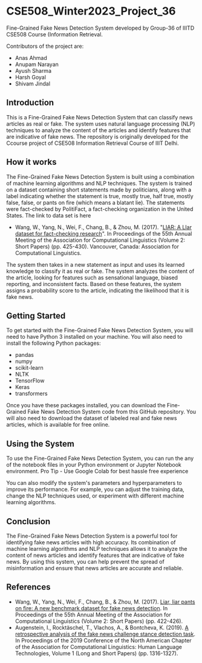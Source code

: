 # CSE508_Winter2023_Project_36
Fine-Grained Fake News Detection System developed by Group-36 of IIITD CSE508 Course (Information Retrieval. 

Contributors of the project are: 
- Anas Ahmad
- Anupam Narayan
- Ayush Sharma
- Harsh Goyal
- Shivam Jindal

## Introduction
This is a Fine-Grained Fake News Detection System that can classify news articles as real or fake. The system uses natural language processing (NLP) techniques to analyze the content of the articles and identify features that are indicative of fake news. The repository is originally developed for the Ccourse project of CSE508 Information Retrieval Course of IIIT Delhi.

## How it works
The Fine-Grained Fake News Detection System is built using a combination of machine learning algorithms and NLP techniques. The system is trained on a dataset containing short statements made by politicians, along with a label indicating whether the statement is true, mostly true, half true, mostly false, false, or pants on fire (which means a blatant lie). The statements were fact-checked by PolitiFact, a fact-checking organization in the United States. The link to data set is here
- Wang, W., Yang, N., Wei, F., Chang, B., & Zhou, M. (2017). "[LIAR: A LIar dataset for fact-checking research](https://www.aclweb.org/anthology/P17-2067.pdf)". In Proceedings of the 55th Annual Meeting of the Association for Computational Linguistics (Volume 2: Short Papers) (pp. 425-430). Vancouver, Canada: Association for Computational Linguistics.


The system then takes in a new statement as input and uses its learned knowledge to classify it as real or fake. The system analyzes the content of the article, looking for features such as sensational language, biased reporting, and inconsistent facts. Based on these features, the system assigns a probability score to the article, indicating the likelihood that it is fake news.



## Getting Started
To get started with the Fine-Grained Fake News Detection System, you will need to have Python 3 installed on your machine. You will also need to install the following Python packages:

- pandas
- numpy
- scikit-learn
- NLTK
- TensorFlow
- Keras
- transformers

Once you have these packages installed, you can download the Fine-Grained Fake News Detection System code from this GitHub repository. You will also need to download the dataset of labeled real and fake news articles, which is available for free online.


## Using the System
To use the Fine-Grained Fake News Detection System, you can run the any of the notebook files in your Python environment or Jupyter Notebook environment. Pro Tip - Use Google Colab for best hassle free experience

You can also modify the system's parameters and hyperparameters to improve its performance. For example, you can adjust the training data, change the NLP techniques used, or experiment with different machine learning algorithms.

## Conclusion
The Fine-Grained Fake News Detection System is a powerful tool for identifying fake news articles with high accuracy. Its combination of machine learning algorithms and NLP techniques allows it to analyze the content of news articles and identify features that are indicative of fake news. By using this system, you can help prevent the spread of misinformation and ensure that news articles are accurate and reliable.

## References
- Wang, W., Yang, N., Wei, F., Chang, B., & Zhou, M. (2017). [Liar, liar pants on fire: A new benchmark dataset for fake news detection](https://www.aclweb.org/anthology/P17-2067/). In Proceedings of the 55th Annual Meeting of the Association for Computational Linguistics (Volume 2: Short Papers) (pp. 422-426).
- Augenstein, I., Rocktäschel, T., Vlachos, A., & Bontcheva, K. (2019). [A retrospective analysis of the fake news challenge stance detection task](https://www.aclweb.org/anthology/N19-1134/). In Proceedings of the 2019 Conference of the North American Chapter of the Association for Computational Linguistics: Human Language Technologies, Volume 1 (Long and Short Papers) (pp. 1316-1327).
